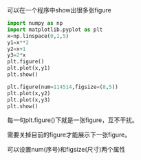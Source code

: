 可以在一个程序中show出很多张figure

```python
import numpy as np
import matplotlib.pyplot as plt
x=np.linspace(0,1,5)
y1=x**2
y2=x+1
y3=2*x
plt.figure()
plt.plot(x,y1)
plt.show()

plt.figure(num=114514,figsize=(8,5))
plt.plot(x,y2)
plt.plot(x,y3)
plt.show()
```

每一句plt.figure()下就是一张figure，互不干扰。

需要关掉目前的figure才能展示下一张figure。

可以设置num(序号)和figsize(尺寸)两个属性